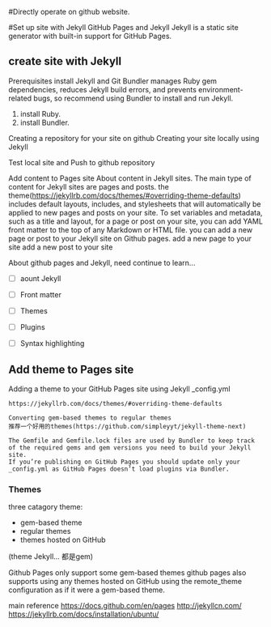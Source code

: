 #Directly operate on github website. 

#Set up site with Jekyll
GitHub Pages and Jekyll
Jekyll is a static site generator with built-in support for GitHub Pages.

## create site with Jekyll
Prerequisites
install Jekyll and Git
Bundler manages Ruby gem dependencies, reduces Jekyll build errors, and prevents environment-related bugs, so recommend using Bundler to install and run Jekyll. 
1. install Ruby.
2. install Bundler.

>>>>>>>>>>>>>>>
Creating a repository for your site on github
Creating your site locally using Jekyll

Test local site and Push to github repository



>>>>>>>>>>>>>>>

Add content to Pages site
About content in Jekyll sites. The main type of content for Jekyll sites are pages and posts. the theme(https://jekyllrb.com/docs/themes/#overriding-theme-defaults) includes default layouts, includes, and stylesheets that will automatically be applied to new pages and posts on your site. To set variables and metadata, such as a title and layout, for a page or post on your site, you can add YAML front matter to the top of any Markdown or HTML file.
you can add a new page or post to your Jekyll site on Github pages.
add a new page to your site
add a new post to your site

About github pages and Jekyll, need continue to learn...
- [ ] aount Jekyll
- [ ] Front matter
- [ ] Themes
- [ ] Plugins
- [ ] Syntax highlighting


## Add theme to Pages site
Adding a theme to your GitHub Pages site using Jekyll
_config.yml

```
https://jekyllrb.com/docs/themes/#overriding-theme-defaults

Converting gem-based themes to regular themes
推荐一个好用的themes(https://github.com/simpleyyt/jekyll-theme-next)

The Gemfile and Gemfile.lock files are used by Bundler to keep track of the required gems and gem versions you need to build your Jekyll site.
If you’re publishing on GitHub Pages you should update only your _config.yml as GitHub Pages doesn’t load plugins via Bundler.

```
### Themes
three catagory theme:
* gem-based theme
* regular themes
* themes hosted on GitHub

(theme Jekyll... 都是gem)


Github Pages only support some gem-based themes
github pages also supports using any themes hosted on GitHub using the remote_theme configuration as if it were a gem-based theme. 

main reference
https://docs.github.com/en/pages
http://jekyllcn.com/
https://jekyllrb.com/docs/installation/ubuntu/